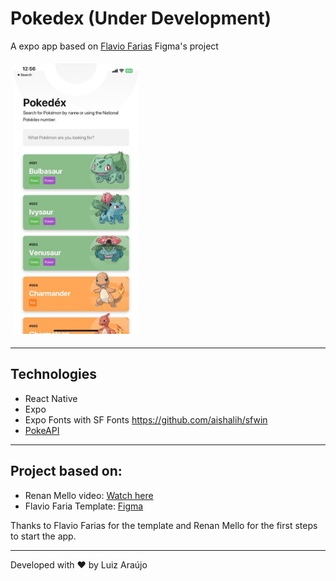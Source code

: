 # Pokedex (Under Development)

A expo app based on <a href="https://farias.design/">Flavio Farias<a> Figma's project


<div>
  <img style="margin: 5px" alt="home" src="assets/app.jpeg" width="200">
</div>

---

## Technologies
* React Native
* Expo
* Expo Fonts with SF Fonts https://github.com/aishalih/sfwin 
* <a href="https://pokeapi.co/">PokeAPI</a>

---
## Project based on:
* Renan Mello video: <a href="https://www.youtube.com/watch?v=fJnBwmuKJhw">Watch here</a>
* Flavio Faria Template: <a href="https://www.figma.com/file/THLxZSlOoUYMZrjFg0Kl1M/Pok%C3%A9dex?node-id=268%3A0&t=MpLYLDRtMejU4XQ9-0">Figma</a>
  

Thanks to Flavio Farias for the template and Renan Mello for the first steps to start the app.

---
Developed with ♥ by Luiz Araújo